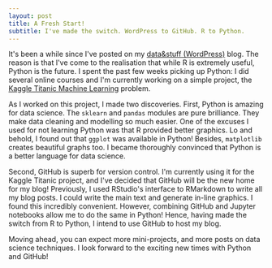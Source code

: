 ```yaml
---
layout: post
title: A Fresh Start!
subtitle: I've made the switch. WordPress to GitHub. R to Python.
---
```

  
It's been a while since I've posted on my [data&stuff (WordPress)](http://dataandstuff.wordpress.com) blog. The reason is that I've come to the realisation that while R is extremely useful, Python is the future. I spent the past few weeks picking up Python: I did several online courses and I'm currently working on a simple project, the [Kaggle Titanic Machine Learning](https://www.kaggle.com/c/titanic) problem.  
  
As I worked on this project, I made two discoveries. First, Python is amazing for data science. The ```sklearn``` and ```pandas``` modules are pure brilliance. They make data cleaning and modelling so much easier. One of the excuses I used for not learning Python was that R provided better graphics. Lo and behold, I found out that ```ggplot``` was available in Python! Besides, ```matplotlib``` creates beautiful graphs too. I became thoroughly convinced that Python is a better language for data science.  
  
Second, GitHub is superb for version control. I'm currently using it for the Kaggle Titanic project, and I've decided that GitHub will be the new home for my blog! Previously, I used RStudio's interface to RMarkdown to write all my blog posts. I could write the main text and generate in-line graphics. I found this incredibly convenient. However, combining GitHub and Jupyter notebooks allow me to do the same in Python! Hence, having made the switch from R to Python, I intend to use GitHub to host my blog.  
  
Moving ahead, you can expect more mini-projects, and more posts on data science techniques. I look forward to the exciting new times with Python and GitHub!
